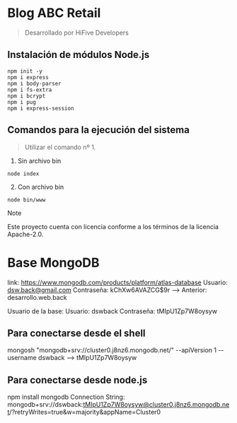 # Blog ABC Retail 
> Desarrollado por HiFive Developers 

## Instalación de módulos Node.js 

````` 
npm init -y
npm i express
npm i body-parser
npm i fs-extra
npm i bcrypt
npm i pug
npm i express-session
````` 

## Comandos para la ejecución del sistema 
> Utilizar el comando nº 1. 

1. Sin archivo bin 

````` 
node index
````` 

2. Con archivo bin 

````` 
node bin/www
````` 

> [!NOTE] 
> Este proyecto cuenta con licencia conforme a los términos de la licencia Apache-2.0. 

# Base MongoDB

link: https://www.mongodb.com/products/platform/atlas-database
Usuario: dsw.back@gmail.com
Contraseña: kChXw6AVAZCG$9r --> Anterior: desarrollo.web.back

Usuario de la base:
Usuario: dswback
Contraseña: tMIpU1Zp7W8oysyw

## Para conectarse desde el shell
mongosh "mongodb+srv://cluster0.j8nz6.mongodb.net/" --apiVersion 1 --username dswback
--> tMIpU1Zp7W8oysyw

## Para conectarse desde node.js
npm install mongodb
    Connection String: 
    mongodb+srv://dswback:tMIpU1Zp7W8oysyw@cluster0.j8nz6.mongodb.net/?retryWrites=true&w=majority&appName=Cluster0
